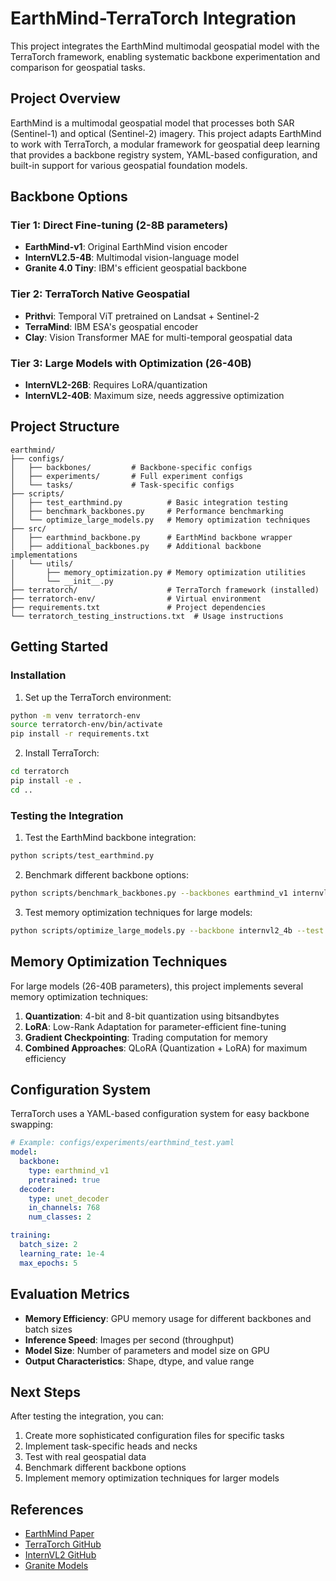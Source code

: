# EarthMind-TerraTorch Integration

This project integrates the EarthMind multimodal geospatial model with the TerraTorch framework, enabling systematic backbone experimentation and comparison for geospatial tasks.

## Project Overview

EarthMind is a multimodal geospatial model that processes both SAR (Sentinel-1) and optical (Sentinel-2) imagery. This project adapts EarthMind to work with TerraTorch, a modular framework for geospatial deep learning that provides a backbone registry system, YAML-based configuration, and built-in support for various geospatial foundation models.

## Backbone Options

### Tier 1: Direct Fine-tuning (2-8B parameters)
- **EarthMind-v1**: Original EarthMind vision encoder
- **InternVL2.5-4B**: Multimodal vision-language model
- **Granite 4.0 Tiny**: IBM's efficient geospatial backbone

### Tier 2: TerraTorch Native Geospatial
- **Prithvi**: Temporal ViT pretrained on Landsat + Sentinel-2
- **TerraMind**: IBM ESA's geospatial encoder
- **Clay**: Vision Transformer MAE for multi-temporal geospatial data

### Tier 3: Large Models with Optimization (26-40B)
- **InternVL2-26B**: Requires LoRA/quantization
- **InternVL2-40B**: Maximum size, needs aggressive optimization

## Project Structure

```
earthmind/
├── configs/
│   ├── backbones/         # Backbone-specific configs
│   ├── experiments/       # Full experiment configs
│   └── tasks/             # Task-specific configs
├── scripts/
│   ├── test_earthmind.py          # Basic integration testing
│   ├── benchmark_backbones.py     # Performance benchmarking
│   └── optimize_large_models.py   # Memory optimization techniques
├── src/
│   ├── earthmind_backbone.py      # EarthMind backbone wrapper
│   ├── additional_backbones.py    # Additional backbone implementations
│   └── utils/
│       ├── memory_optimization.py # Memory optimization utilities
│       └── __init__.py
├── terratorch/                    # TerraTorch framework (installed)
├── terratorch-env/                # Virtual environment
├── requirements.txt               # Project dependencies
└── terratorch_testing_instructions.txt  # Usage instructions
```

## Getting Started

### Installation

1. Set up the TerraTorch environment:
```bash
python -m venv terratorch-env
source terratorch-env/bin/activate
pip install -r requirements.txt
```

2. Install TerraTorch:
```bash
cd terratorch
pip install -e .
cd ..
```

### Testing the Integration

1. Test the EarthMind backbone integration:
```bash
python scripts/test_earthmind.py
```

2. Benchmark different backbone options:
```bash
python scripts/benchmark_backbones.py --backbones earthmind_v1 internvl2_4b granite_4_tiny
```

3. Test memory optimization techniques for large models:
```bash
python scripts/optimize_large_models.py --backbone internvl2_4b --test all
```

## Memory Optimization Techniques

For large models (26-40B parameters), this project implements several memory optimization techniques:

1. **Quantization**: 4-bit and 8-bit quantization using bitsandbytes
2. **LoRA**: Low-Rank Adaptation for parameter-efficient fine-tuning
3. **Gradient Checkpointing**: Trading computation for memory
4. **Combined Approaches**: QLoRA (Quantization + LoRA) for maximum efficiency

## Configuration System

TerraTorch uses a YAML-based configuration system for easy backbone swapping:

```yaml
# Example: configs/experiments/earthmind_test.yaml
model:
  backbone:
    type: earthmind_v1
    pretrained: true
  decoder:
    type: unet_decoder
    in_channels: 768
    num_classes: 2

training:
  batch_size: 2
  learning_rate: 1e-4
  max_epochs: 5
```

## Evaluation Metrics

- **Memory Efficiency**: GPU memory usage for different backbones and batch sizes
- **Inference Speed**: Images per second (throughput)
- **Model Size**: Number of parameters and model size on GPU
- **Output Characteristics**: Shape, dtype, and value range

## Next Steps

After testing the integration, you can:

1. Create more sophisticated configuration files for specific tasks
2. Implement task-specific heads and necks
3. Test with real geospatial data
4. Benchmark different backbone options
5. Implement memory optimization techniques for larger models

## References

- [EarthMind Paper](https://arxiv.org/abs/2401.09647)
- [TerraTorch GitHub](https://github.com/IBM/terratorch)
- [InternVL2 GitHub](https://github.com/OpenGVLab/InternVL)
- [Granite Models](https://github.com/ibm-granite/models)
